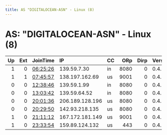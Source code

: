 ```yaml
---
title: AS "DIGITALOCEAN-ASN" - Linux (8)
---
```


# AS: "DIGITALOCEAN-ASN" - Linux (8)

|   Up |   Ext | JoinTime                                                                                              | IP              | CC   |   ORp |   Dirp | Version   | Contact                   | Nickname           |   eFamMembers |
|-----:|------:|:------------------------------------------------------------------------------------------------------|:----------------|:-----|------:|-------:|:----------|:--------------------------|:-------------------|--------------:|
|    1 |     0 | [06:25:26](https://nusenu.github.io/OrNetStats/w/relay/E361B02C4659EE812BD952A32ABDBE98D6E71801.html) | 139.59.7.30     | in   |  8080 |      0 | 0.4.5.6   | GenTor torcontact1@pm.me  | gentor02           |             2 |
|    1 |     1 | [07:45:57](https://nusenu.github.io/OrNetStats/w/relay/93AC8216EF49A5A2AA7E3236F9742F83FFB7F089.html) | 138.197.162.69  | us   |  9001 |      0 | 0.4.6.9   | 0xFFFFFFFF LaviS admin@la | LaviSTorRelayExit  |             1 |
|    0 |     0 | [12:38:46](https://nusenu.github.io/OrNetStats/w/relay/1B2DE5C5CAC9727BA007FF7D840C9113B7ADCE28.html) | 139.59.1.99     | in   |  8080 |      0 | 0.4.5.6   | TorOperator torcontact1@p | terrator2          |             1 |
|    0 |     0 | [13:03:42](https://nusenu.github.io/OrNetStats/w/relay/B53E0805239F24D553B7F068DFDF7245E683DB97.html) | 139.59.64.52    | in   |  8080 |      0 | 0.4.5.6   | TorOperator torcontact1@p | terrator2          |             1 |
|    0 |     0 | [20:01:36](https://nusenu.github.io/OrNetStats/w/relay/371DC87AF28F536FCD8F4F7E5BE8CE7535EB5A80.html) | 206.189.128.196 | us   |  8080 |      0 | 0.4.5.6   | GenTor torcontact1@pm.me  | gentor02           |             1 |
|    0 |     0 | [20:29:50](https://nusenu.github.io/OrNetStats/w/relay/055F42EDA211DE83420A2A2739727203DB7C11E8.html) | 142.93.218.135  | us   |  8080 |      0 | 0.4.5.6   | GenTor torcontact1@pm.me  | gentor02           |             1 |
|    1 |     0 | [21:11:12](https://nusenu.github.io/OrNetStats/w/relay/593FF36EB917D7D666595EB6F26DFAC362261C23.html) | 167.172.181.149 | us   |  9001 |      0 | 0.4.5.10  | Apexkiller2403@gmail.com  | Tor4edge           |             1 |
|    1 |     0 | [23:33:54](https://nusenu.github.io/OrNetStats/w/relay/857C22983A354CBCCC2E6350F612EC2CDFD8CD5A.html) | 159.89.124.132  | us   |   443 |      0 | 0.4.6.9   | zambonieredstone@gmail.co | DigitalOceanServer |             1 |
